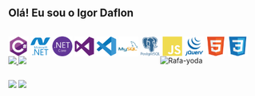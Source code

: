 ## Olá! Eu sou o Igor Daflon

<div style="display: inline_block"><br>
  <img align="center" alt="Rafa-Csharp" width="40" src="https://raw.githubusercontent.com/devicons/devicon/master/icons/csharp/csharp-original.svg">  
  <img align="center" alt="CSS" width="40" src="https://github.com/devicons/devicon/blob/master/icons/dot-net/dot-net-plain-wordmark.svg">
  <img align="center" alt="CSS" width="40" src="https://github.com/devicons/devicon/blob/master/icons/dotnetcore/dotnetcore-original.svg">
  <img align="center" alt="CSS" width="40" src="https://github.com/devicons/devicon/blob/master/icons/visualstudio/visualstudio-plain.svg">
  <img align="center" alt="CSS" width="40" src="https://github.com/devicons/devicon/blob/master/icons/vscode/vscode-original.svg">
  <img align="center" alt="CSS" width="40" src="https://github.com/devicons/devicon/blob/master/icons/mysql/mysql-original-wordmark.svg">
  <img align="center" alt="CSS" width="40" src="https://github.com/devicons/devicon/blob/master/icons/postgresql/postgresql-plain-wordmark.svg">
  
  <img align="center" alt="Js" width="40" src="https://raw.githubusercontent.com/devicons/devicon/master/icons/javascript/javascript-plain.svg">
  <img align="center" alt="Js" width="40" src="https://github.com/devicons/devicon/blob/master/icons/jquery/jquery-plain-wordmark.svg">
  <img align="center" alt="HTML" width="40" src="https://raw.githubusercontent.com/devicons/devicon/master/icons/html5/html5-original.svg">
  <img align="center" alt="CSS" width="40" src="https://raw.githubusercontent.com/devicons/devicon/master/icons/css3/css3-original.svg">   
  
  
  <img align="right" width="200" alt="Rafa-yoda" src="https://media1.giphy.com/media/zwDNti5vWFujS/giphy.gif?cid=ecf05e47l0lycmete9z7rakykh4g3m9d6n6uhjb2zri6gmil&rid=giphy.gif&ct=g">
</div>

 <div>
  <a href="https://github.com/igordaflon">
  <img height="170em" src="https://github-readme-stats.vercel.app/api?username=igordaflon&show_icons=true&theme=onedark&include_all_commits=true&count_private=true"/>
  <img height="170em" src="https://github-readme-stats.vercel.app/api/top-langs/?username=igordaflon&layout=compact&langs_count=7&theme=onedark"/>
</div> 

  
  ##
  
  
<div>  
 <a href = "mailto:igordafloncouto@gmail.com"><img src="https://img.shields.io/badge/-Gmail-%23333?style=for-the-badge&logo=gmail&logoColor=white" target="_blank"></a>
 <a href="https://www.linkedin.com/in/igor-daflon" target="_blank"><img src="https://img.shields.io/badge/-LinkedIn-%230077B5?style=for-the-badge&logo=linkedin&logoColor=white" target="_blank"></a> 
 
 
</div>

